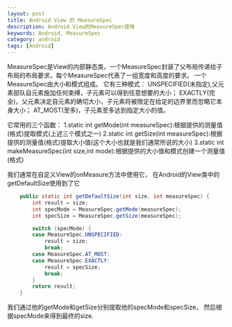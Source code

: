 ```yaml
---
layout: post
title: Android View 的 MeasureSpec
description: Android View的MeasureSpec使用
keywords: Android, MeasureSpec
category: android
tags: [Android]
---
```


MeasureSpec是View的内部静态类，一个MeasureSpec封装了父布局传递给子布局的布局要求，每个MeasureSpec代表了一组宽度和高度的要求。
一个MeasureSpec由大小和模式组成。
它有三种模式：
UNSPECIFIED(未指定),父元素部队自元素施加任何束缚，子元素可以得到任意想要的大小；
EXACTLY(完全)，父元素决定自元素的确切大小，子元素将被限定在给定的边界里而忽略它本身大小；
AT_MOST(至多)，子元素至多达到指定大小的值。

它常用的三个函数：
1.static int getMode(int measureSpec):根据提供的测量值(格式)提取模式(上述三个模式之一)
2.static int getSize(int measureSpec):根据提供的测量值(格式)提取大小值(这个大小也就是我们通常所说的大小)
3.static int makeMeasureSpec(int size,int mode):根据提供的大小值和模式创建一个测量值(格式)

我们通常在自定义View的onMeasure方法中使用它， 在Android的View类中的getDefaultSize使用到了它
```java
    public static int getDefaultSize(int size, int measureSpec) {
        int result = size;
        int specMode = MeasureSpec.getMode(measureSpec);
        int specSize = MeasureSpec.getSize(measureSpec);

        switch (specMode) {
        case MeasureSpec.UNSPECIFIED:
            result = size;
            break;
        case MeasureSpec.AT_MOST:
        case MeasureSpec.EXACTLY:
            result = specSize;
            break;
        }
        return result;
    }
```

我们通过他的getMode和getSize分别提取他的specMode和specSize， 然后根据specMode来得到最终的size.